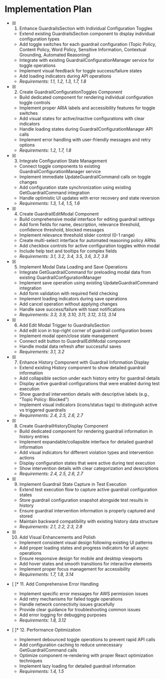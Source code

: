 # Implementation Plan

- [x] 1. Enhance GuardrailsSection with Individual Configuration Toggles

  - Extend existing GuardrailsSection component to display individual configuration types
  - Add toggle switches for each guardrail configuration (Topic Policy, Content Policy, Word Policy, Sensitive Information, Contextual Grounding, Automated Reasoning)
  - Integrate with existing GuardrailConfigurationManager service for toggle operations
  - Implement visual feedback for toggle success/failure states
  - Add loading indicators during API operations
  - _Requirements: 1.1, 1.2, 1.3, 1.7, 1.8_

- [x] 2. Create GuardrailConfigurationToggles Component

  - Build dedicated component for rendering individual configuration toggle controls
  - Implement proper ARIA labels and accessibility features for toggle switches
  - Add visual states for active/inactive configurations with clear indicators
  - Handle loading states during GuardrailConfigurationManager API calls
  - Implement error handling with user-friendly messages and retry options
  - _Requirements: 1.2, 1.7, 1.8_

- [x] 3. Integrate Configuration State Management

  - Connect toggle components to existing GuardrailConfigurationManager service
  - Implement immediate UpdateGuardrailCommand calls on toggle changes
  - Add configuration state synchronization using existing GetGuardrailCommand integration
  - Handle optimistic UI updates with error recovery and state reversion
  - _Requirements: 1.3, 1.4, 1.5, 1.6_

- [x] 4. Create GuardrailEditModal Component






  - Build comprehensive modal interface for editing guardrail settings
  - Add form fields for name, description, relevance threshold, confidence threshold, blocked messages
  - Implement relevance threshold slider control (0-1 range)
  - Create multi-select interface for automated reasoning policy ARNs
  - Add checkbox controls for active configuration toggles within modal
  - Include help text and tooltips for complex fields
  - _Requirements: 3.1, 3.2, 3.4, 3.5, 3.6, 3.7, 3.8_

- [x] 5. Implement Modal Data Loading and Save Operations






  - Integrate GetGuardrailCommand for preloading modal data from existing GuardrailConfigurationManager
  - Implement save operation using existing UpdateGuardrailCommand integration
  - Add form validation with required field checking
  - Implement loading indicators during save operations
  - Add cancel operation without applying changes
  - Handle save success/failure with toast notifications
  - _Requirements: 3.3, 3.9, 3.10, 3.11, 3.12, 3.13, 3.14_

- [x] 6. Add Edit Modal Trigger to GuardrailsSection






  - Add edit icon in top-right corner of guardrail configuration boxes
  - Implement modal open/close state management
  - Connect edit button to GuardrailEditModal component
  - Handle modal data refresh after successful saves
  - _Requirements: 3.1, 3.2_

- [x] 7. Enhance History Component with Guardrail Information Display






  - Extend existing History component to show detailed guardrail information
  - Add collapsible section under each history entry for guardrail details
  - Display active guardrail configurations that were enabled during test execution
  - Show guardrail intervention details with descriptive labels (e.g., "Topic Policy: Blocked")
  - Implement visual indicators (icons/status tags) to distinguish active vs triggered guardrails
  - _Requirements: 2.4, 2.5, 2.6, 2.7_

- [x] 8. Create GuardrailHistoryDisplay Component






  - Build dedicated component for rendering guardrail information in history entries
  - Implement expandable/collapsible interface for detailed guardrail information
  - Add visual indicators for different violation types and intervention actions
  - Display configuration states that were active during test execution
  - Show intervention details with clear categorization and descriptions
  - _Requirements: 2.4, 2.5, 2.6, 2.7_

- [x] 9. Implement Guardrail State Capture in Test Execution






  - Extend test execution flow to capture active guardrail configuration states
  - Store guardrail configuration snapshot alongside test results in history
  - Ensure guardrail intervention information is properly captured and stored
  - Maintain backward compatibility with existing history data structure
  - _Requirements: 2.1, 2.2, 2.3, 2.8_

- [x] 10. Add Visual Enhancements and Polish






  - Implement consistent visual design following existing UI patterns
  - Add proper loading states and progress indicators for all async operations
  - Ensure responsive design for mobile and desktop viewports
  - Add hover states and smooth transitions for interactive elements
  - Implement proper focus management for accessibility
  - _Requirements: 1.7, 1.8, 3.14_

- [ ]\* 11. Add Comprehensive Error Handling

  - Implement specific error messages for AWS permission issues
  - Add retry mechanisms for failed toggle operations
  - Handle network connectivity issues gracefully
  - Provide clear guidance for troubleshooting common issues
  - Add error logging for debugging purposes
  - _Requirements: 1.8, 3.12_

- [ ]\* 12. Performance Optimization
  - Implement debounced toggle operations to prevent rapid API calls
  - Add configuration caching to reduce unnecessary GetGuardrailCommand calls
  - Optimize component re-rendering with proper React optimization techniques
  - Implement lazy loading for detailed guardrail information
  - _Requirements: 1.4, 1.5_
